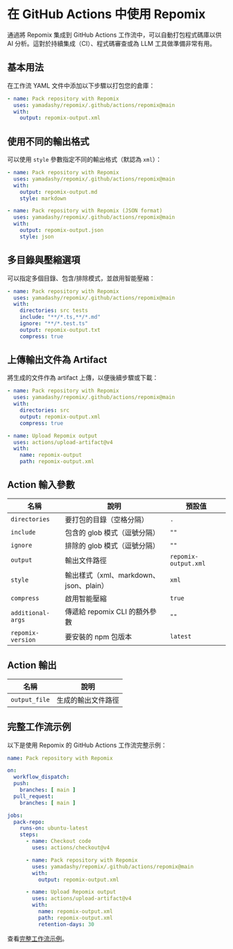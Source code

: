 # 在 GitHub Actions 中使用 Repomix

通過將 Repomix 集成到 GitHub Actions 工作流中，可以自動打包程式碼庫以供 AI 分析。這對於持續集成（CI）、程式碼審查或為 LLM 工具做準備非常有用。

## 基本用法

在工作流 YAML 文件中添加以下步驟以打包您的倉庫：

```yaml
- name: Pack repository with Repomix
  uses: yamadashy/repomix/.github/actions/repomix@main
  with:
    output: repomix-output.xml
```

## 使用不同的輸出格式

可以使用 `style` 參數指定不同的輸出格式（默認為 `xml`）：

```yaml
- name: Pack repository with Repomix
  uses: yamadashy/repomix/.github/actions/repomix@main
  with:
    output: repomix-output.md
    style: markdown
```

```yaml
- name: Pack repository with Repomix (JSON format)
  uses: yamadashy/repomix/.github/actions/repomix@main
  with:
    output: repomix-output.json
    style: json
```

## 多目錄與壓縮選項

可以指定多個目錄、包含/排除模式，並啟用智能壓縮：

```yaml
- name: Pack repository with Repomix
  uses: yamadashy/repomix/.github/actions/repomix@main
  with:
    directories: src tests
    include: "**/*.ts,**/*.md"
    ignore: "**/*.test.ts"
    output: repomix-output.txt
    compress: true
```

## 上傳輸出文件為 Artifact

將生成的文件作為 artifact 上傳，以便後續步驟或下載：

```yaml
- name: Pack repository with Repomix
  uses: yamadashy/repomix/.github/actions/repomix@main
  with:
    directories: src
    output: repomix-output.xml
    compress: true

- name: Upload Repomix output
  uses: actions/upload-artifact@v4
  with:
    name: repomix-output
    path: repomix-output.xml
```

## Action 輸入參數

| 名稱                | 說明                                   | 預設值           |
|---------------------|----------------------------------------|------------------|
| `directories`       | 要打包的目錄（空格分隔）               | `.`              |
| `include`           | 包含的 glob 模式（逗號分隔）           | `""`           |
| `ignore`            | 排除的 glob 模式（逗號分隔）           | `""`           |
| `output`            | 輸出文件路徑                            | `repomix-output.xml`    |
| `style`             | 輸出樣式（xml、markdown、json、plain）        | `xml`            |
| `compress`          | 啟用智能壓縮                            | `true`           |
| `additional-args`   | 傳遞給 repomix CLI 的額外參數           | `""`           |
| `repomix-version`   | 要安裝的 npm 包版本                     | `latest`         |

## Action 輸出

| 名稱           | 說明                   |
|----------------|------------------------|
| `output_file`  | 生成的輸出文件路徑      |

## 完整工作流示例

以下是使用 Repomix 的 GitHub Actions 工作流完整示例：

```yaml
name: Pack repository with Repomix

on:
  workflow_dispatch:
  push:
    branches: [ main ]
  pull_request:
    branches: [ main ]

jobs:
  pack-repo:
    runs-on: ubuntu-latest
    steps:
      - name: Checkout code
        uses: actions/checkout@v4

      - name: Pack repository with Repomix
        uses: yamadashy/repomix/.github/actions/repomix@main
        with:
          output: repomix-output.xml

      - name: Upload Repomix output
        uses: actions/upload-artifact@v4
        with:
          name: repomix-output.xml
          path: repomix-output.xml
          retention-days: 30
```

查看[完整工作流示例](https://github.com/yamadashy/repomix/blob/main/.github/workflows/pack-repository.yml)。
